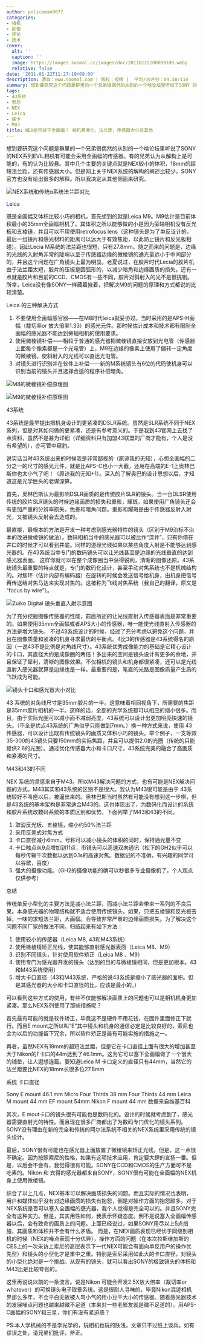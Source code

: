 ```yaml
---
author: policeman0077
categories:
- 相机
- 影像
- 评论
- 技术
cover:
  alt: ''
  caption: ''
  image: https://images.soomal.cc/images/doc/20110122/00009180.webp
  relative: false
date: '2011-01-22T11:27:19+08:00'
description: 源自：www.soomal.com | 版权：投稿 |  平均/总评分：09.50/114
summary: 想到要研究这个问题是群里的一个兄弟很偶然的从别的一个啥论坛里听说了SONY 的NEX系列EVIL相机有可能会采用全画幅的传感器。有的兄弟认为从解构上是可能的，有的认为比较悬。其中几个主要的关键点就是NEX较小的体积，18mm的超短法兰距，还有传感器大小。但是网上关于NEX系统的解构的阐述比较少，SONY官方也没有给出很多的解释。所以我决定从其他侧面来研究。
tags:
- 43系统
- 索尼
- NEX
- Leica
- 徕卡
- M43
title: NEX能否装下全画幅？ 相机紧凑化，法兰距，传感器大小及其他
---
```


想到要研究这个问题是群里的一个兄弟很偶然的从别的一个啥论坛里听说了SONY 的NEX系列EVIL相机有可能会采用全画幅的传感器。有的兄弟认为从解构上是可能的，有的认为比较悬。其中几个主要的关键点就是NEX较小的体积，18mm的超短法兰距，还有传感器大小。但是网上关于NEX系统的解构的阐述比较少，SONY官方也没有给出很多的解释。所以我决定从其他侧面来研究。



![NEX系统和传统α系统法兰距对比](https://images.soomal.cc/images/doc/20110122/00009174.webp)



Leica



既是全画幅又体积比较小巧的相机，首先想到的就是Leica M9。M9估计是目前体积最小的35mm全画幅相机了。其体积之所以能够做的小是因为旁轴相机没有反光板和五棱镜，并且可以不用使用retrofocus lens（这种镜头是为了单反设计的，最后一组镜片和感光材料的距离可以远大于有效焦距，以此防止镜片和反光板相碰）。因此Lecia M系统的法兰距也很短，只有27.8mm。随之而来的问题是，边缘的光线的入射角非常的陡峭以至于传感器边缘的微棱镜的通光量远小于中间部分的，并且这个问题在广角镜头上最为明显。老夏说过，在胶片时代Lecia的胶片机由于法兰距太短，胶片的压板是圆弧形的，以减少暗角和边缘画质的损失。还有一点就是胶片和目前的CCD、CMOS有一些不同，胶片对斜射入的光不是很挑剔。所幸，Leica没有像SONY一样藏着掖着，把解决M9的问题的原理和方式都说的比较清楚。



Leica 的三种解决方式



1. 不要使用全画幅感官器――在M8时代leica就妥协过。当时采用的是APS-H画幅（裁切率or 放大倍率1.33）的感光元件。那时候估计成本和技术都有限制全画幅的感光器不能达到旁轴相机的使用要求。 
2. 使用微棱镜补偿――相较于普通的感光器把微棱镜直接安放到光电管（传感器上面每个像素都是一个光电管）上，M9在边缘的像素上使用了偏转一定角度的微棱镜，使斜射入的光线可以直达光电管。 
3. 对镜头进行识别并在软件上补偿――新的M系统镜头有6位的代码使机身可以识别当前的镜头并且选择合适的程序补偿暗角。



![M8的微棱镜补偿原理图](https://images.soomal.cc/images/doc/20110122/00009175.webp)



![M9的微棱镜补偿原理图](https://images.soomal.cc/images/doc/20110122/00009176.webp)



43系统



43系统是最早提出把机身设计的更紧凑的DSLR系统。虽然是SLR系统不同于NEX系列，但是对其如何做的更紧凑，还是有参考意义的。于是我到43官网上去找了点资料，虽然不是甚为详细（详细资料只有加盟43联盟的厂商才能有，个人是没有希望的），亦可管中窥豹。



说实话当时43系统出来的时候我是非常鄙视的（原谅我的无知），心想全画幅的二分之一的尺寸的感光元件，就是比APS-C也小一大截，还用在高端的E-1上奥林巴斯你也太小气了吧！（原谅我的无知+1）。深入的了解奥巴的设计思想以后，才知道这是光学巨头的老谋深算。



首先，奥林巴斯认为最影响DSLR画质的是传统胶片SLR的镜头。当一台DLSR使用传统的胶片SLR镜头的时候边缘画质的损失和重影，耀斑。如果使用广角镜头还会有更加严重的分辨率损失，色差和暗角问题。重影和耀斑是由于传感器反射入射光，又被镜头反射会去造成的。



最直接，最根本的方法是开发一种考虑到感光器特性的镜头（区别于M9治标不治本的改进微棱镜的做法）。数码相机当中的感光器可以被比作“深井”，只有你倚在井口的时候才可以看到井底。同样的道理光线如果以某些角度入射是不能够达到感光器的。在43系统当中专门的数码镜头可以让光线甚至是边缘的光线垂直的达到感光器表面。 这样你就可以在整个成像圈当中获得锐利，清晰的图像还原。43系统镜头最重要的特点就是，专门的数码化设计，甚至手动对焦系统也不是机械结构的。对焦环（估计内部有编码器）在旋转的时候会发送信号给机身，由机身把信号再传送给对焦马达来实现对焦的。这被称为飞线对焦系统（我自己的翻译，原文是 “focus by wire”）。



![Zuiko Digital 镜头垂直入射示意图](https://images.soomal.cc/images/doc/20110122/00009177.webp)



为了充分挖掘图像传感器的性能，前面所述的让光线直射入传感器表面是非常重要的。如果使用35mm全画幅或者APS大小的传感器，唯一能使光线直射入传感器的方法是增大镜头。 不过43系统设计的时候，经过了充分考虑以避免这个问题，并且在图像质量和紧凑的机身寻求最优的平衡点。4比3的传感器是43系统得名的原因（一说43不是比例是对角线尺寸）。43系统优秀成像能力的基础是它精心设计的卡口，其直径大约是成像圈的两倍！多出来的空间是镜头设计有更多的余地，并且保证了犀利，清晰的图像效果。不仅相机的镜头和机身都很紧凑，还可以是光线直射入感光器就算是边缘也是一样。最重要的是，笔直的光路是图像质量产生质的飞跃成为可能。



![镜头卡口和感光器大小对比](https://images.soomal.cc/images/doc/20110122/00009178.webp)



43 系统的对角线尺寸是35mm胶片的一半。这意味着相同视角下，所需要的焦距是35mm胶片相机的一半。这样的话，全部的光学系统都可以相应的缩小很多。而且，由于实际光圈可以减小而不减弱亮度，43系统可以设计出更加明亮快速的镜头。（不全是优点43系统的广角似乎只能做到7mm。）换一种方式来说，使用 43传感器，可以设计出既有传统镜头的画质又体积小巧的镜头。举个例子，一支等效35-300的43镜头只要150mm的实际焦距，并且可以提供2.0的光圈（传统的只能提供2.8的光圈）。通过优化传感器大小和卡口尺寸，43系统完美的融合了高画质和紧凑的尺寸。



M43和43的不同



NEX 系统的灵感来自于M43。所以M43解决问题的方式，也有可能是NEX解决问题的方式。M43其实和43系统的区别不是很大。我认为M43很可能是由于 43系统较好不叫座以后，被逼出来的。奥林巴斯当时虽然有可能没有想到这一步棋，但是43系统的基本架构是非常适合M43的。这也体现出了，为数码化而设计的系统和胶片系统改数码系统的本质区别和优势。下面列举了M43和43的不同。



1. 取消反光板、五棱镜，缩小约50%法兰距 
2. 采用反差式对焦方式 
3. 卡口直径减小6mm，号称可以减小镜头的体积的同时，保持通光量不变 
4. 卡口触点从9点增加到11点，市镜头可以高速双向通讯（松下的GH2似乎可以每秒传输千次数据以达到0.1s的高速对焦。数据记的不准确，有兴趣的同学可以谷歌，百度） 
5. 强大的摄像功能。（GH2的摄像功能的确可以秒很多专业摄像机了，个人观点仅供参考）



总结



传统单反小型化的主要方法是减小法兰距，而减小法兰距会带来一系列的不良后果。本身感光器的物理结构就不适合使用传统镜头。如果，只把五棱镜和反光板去掉，一味的求短法兰距，大画幅。会导致非常严重的边缘画质损失。为了解决这个问题不同厂家的做法不同。归结起来有如下方法：



1. 使用较小的传感器（Leica M8, 43和M43系统） 
2. 使用微棱镜矫正光线，使其能够直射感光器表面（Leica M8、M9） 
3. 识别不同镜头，针对使用软件矫正（Leica M8 、M9） 
4. 使用专门为感光器开发的镜头（达到的目的与微棱镜相同，但是更加根本。43和M43系统使用） 
5. 增大卡口直径（43和M43系统，严格的说43系统是缩小了感光器的面积。但是其感光器的大小和卡口直径的比，应该是最小的。）



可以看到这些方式的使用，有些不仅能够解决画质上的问题也可以是相机机身更加紧凑。那么NEX系列使用了那些措施呢？



首先最有可能的就是软件矫正，毕竟这不是硬件不用花钱，在固件里面修正下就行。而且E mount之所以叫“E”其中镜头和机身的通信必定是比较良好的，索尼也会为以后的功能留下冗余，所以软件矫正是最有可能实施的措施之一。



再者，虽然NEX有18mm的超短法兰距，但是它在卡口直径上面有很大的增加甚至大于Nikon的F卡口的44m达到了46.1mm。这为它可以塞下全画幅做了一个很大的铺垫，让人遐想连篇。要知道Leica M 卡口定义的直径只有44mm，当然它的法兰距要比NEX的18mm长很多位27.8mm



系统 卡口直径



Sony E mount 46.1 mm 
Micro Four Thirds 38 mm 
Four Thirds 44 mm 
Leica M mount 44 mm 
EF mount 54mm 
Nikon F mount 44 mm 
数据来自维基百科



其次，E mout卡口的镜头很有可能也是数码化的。设计的时候就考虑到了，感光器需要直射光的特性。而且现在很多厂商都出了为数码专门优化的镜头系列。SONY没有理由在新的完全和传统的阿尔法系统不相关的NEX系统里采用传统的镜头设计。



最后，SONY很有可能也在感光器上面放置了微棱镜来矫正光线。但是，这一点很不确定。因为按照索尼的性格，如果有这项技术应用，肯定要大肆的宣扬一番。但是，以后会不会有，我觉得很有可能。SONY在CCD和CMOS的生产方面可不是吃素的。Nikon 和 宾得的感光器都来自SONY，SONY很有可能在全画幅的NEX机身上使用微棱镜。



综合了以上几点，NEX基本可以解决画质损失的问题。而且实际的情况也表明，用户和媒体似乎没有对边缘画质的损失有抱怨，倒是对操作方面的抱怨颇多。对于NEX系统是否可以塞入全画幅的感光器，我个人觉得是完全可以的。并且SONY完全有这种实力。但是，其实用性如何，我表示怀疑态度。倒不是说塞入全画幅传感器以后，会有致命的画质上的问题。上面已经说过，如果SONY用尽以上5点措施，其画质和体积并不会有什么矛盾。 而是，在NEX画质表现已经优于同级别相机的时候（NEX的噪点表现十分优异），操作方面的问题（在本次拉斯维加斯的CES上的一次采访上索尼的高层表示下一代NEX可能会有面向单反用户的操作优先型）和镜头的小型化才是重中之重。特别是索尼采用如此大的卡口直径，对镜头的小型化绝对是一个挑战。从现有的镜头，就可以看出SONY的极致镜头的体积和M43比是比较夸张的。



这里再说说以前的一条流言。说是Nikon 可能会开发2.5X放大倍率（裁切率or whatever）的可换镜头电子取景系统。这是很耐人寻味的，毕竟Nikon混迹相机界那么多年，不会平白无故被人骂小气的用小豆干大小的传感器。随着感光器技术的发展噪点问题也越来越微不足道（本来对一些老影友就是微不足道的）。用APS-C画幅的SONY和三星，你们有没有紧迫感？



PS:本人学机械的不是学光学的，玩相机也玩的肤浅，文章只不过纸上谈兵。如有谬误之处，请兄弟们批评，斧正。